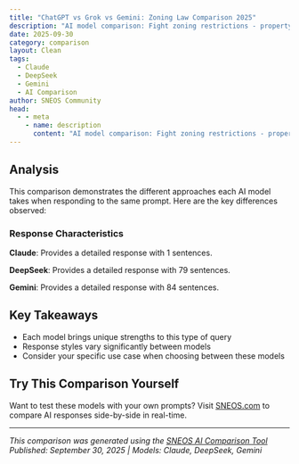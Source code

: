 ```yaml
---
title: "ChatGPT vs Grok vs Gemini: Zoning Law Comparison 2025"
description: "AI model comparison: Fight zoning restrictions - property rights advocacy..."
date: 2025-09-30
category: comparison
layout: Clean
tags:
  - Claude
  - DeepSeek
  - Gemini
  - AI Comparison
author: SNEOS Community
head:
  - - meta
    - name: description
      content: "AI model comparison: Fight zoning restrictions - property rights advocacy..."
---
```


<ChatComparison
  title="ChatGPT vs Grok vs Gemini: Zoning Law Comparison 2025"
  prompt="Fight zoning restrictions - property rights advocacy"
  :responses='{
    "Claude": "# Property Rights \u0026 Zoning Reform Advocacy\n\n## Understanding Zoning Issues\n\n**Common problematic restrictions:**\n- Excessive minimum lot sizes\n- Single-family-only zoning\n- Height and density limits\n- Setback requirements\n- Parking mandates\n- Use restrictions\n\n## Strategic Approaches\n\n### Legal Channels\n- **Administrative appeals** - Challenge specific decisions\n- **Variance applications** - Seek relief from restrictions\n- **Constitutional challenges** - Due process, equal protection, takings claims\n- **State law preemption** - Use higher-level regulations\n\n### Policy Reform\n- **Local government engagement**\n  - Attend city council/planning meetings\n  - Build coalitions with like-minded residents\n  - Present economic and social benefits of reform\n\n- **Ballot initiatives** - Direct democracy where available\n\n### Effective Arguments\n- **Economic development** - Job creation, tax base expansion\n- **Housing affordability** - Increase supply to reduce costs\n- **Property value protection** - Allow market-driven improvements\n- **Individual liberty** - Right to use property peacefully\n\n## Resources\n- Institute for Justice (legal support)\n- Strong Towns (policy research)\n- Local property rights organizations\n- Zoning attorneys\n\nWould you like me to elaborate on any specific aspect of zoning reform advocacy?",
    "DeepSeek": "Of course. This is a powerful and complex issue. Fighting zoning restrictions from a property rights advocacy perspective involves a multi-pronged strategy that combines legal, political, and public relations efforts.\n\nHere is a comprehensive guide to fighting zoning restrictions through a property rights advocacy lens.\n\n### Core Philosophy: The \u0022Why\u0022\n\nThe foundation of this advocacy is the belief that individuals have a fundamental right to use, enjoy, and develop their property as they see fit, provided they do not create a genuine nuisance for their neighbors. The argument is that overly restrictive zoning:\n*   **Diminishes Property Value:** It artificially limits what owners can do with their land.\n*   **Creates Housing Shortages:** By limiting density (e.g., single-family-only zoning), it drives up housing costs.\n*   **Stifles Economic Development:** It prevents landowners from starting home-based businesses or developing commercial properties.\n*   **Is a \u0022Taking\u0022:** In extreme cases, it can be argued that regulations deprive an owner of all economically viable use of their property, which may require compensation under the Fifth Amendment.\n\n---\n\n### The Strategic Framework: A Multi-Level Approach\n\n#### Level 1: The Individual Battle (Fighting a Specific Denial)\n\nWhen you or a client has been denied a variance, rezoning, or permit, the immediate battle begins.\n\n**1. Know the Rules and Process:**\n*   **Get the Zoning Code:** Obtain the full text of the local zoning ordinance. Understand the specific section that is causing the denial.\n*   **Understand the Boards:** Know who makes the decisions. Is it a Zoning Board of Adjustment (for variances), a Planning Commission, or the City/Town Council?\n*   **Learn the Deadlines:** There are strict deadlines for appeals. Missing them can forfeit your rights.\n\n**2. Build a Strong, Rational Case:**\n*   **Focus on Facts, Not Just Rights:** While property rights are your foundation, the local board will respond to practical arguments.\n    *   **Precedent:** Find examples of similar variances or approvals granted in the same zoning district. This argues for consistent application of the rules.\n    *   **No Adverse Impact:** Demonstrate with data, diagrams, and expert testimony (e.g., from a traffic engineer, surveyor) that your proposal will not harm neighbors, traffic, or the environment.\n    *   **Hardship:** For a variance, you must often prove an \u0022unnecessary hardship\u0022 exists due to the unique physical conditions of the property, not your personal desires.\n\n**3. Engage the Community and Negotiate:**\n*   **Talk to Neighbors First:** Before the public hearing, meet with adjacent landowners. Listen to their concerns and see if you can modify your plans to address them. A \u0022Not In My Backyard\u0022 (NIMBY) opponent at a hearing can be devastating.\n*   **Pack the Hearing:** Bring supporters\u2014other property owners, tenants, local business owners\u2014to speak in your favor.\n\n**4. Use the Legal System:**\n*   **Appeal to Court:** If you lose at the local level, you can almost always appeal the decision to a state court. This is where having a thorough record from the local hearing is critical.\n*   **Legal Theories:**\n    *   **Arbitrary and Capricious:** Argue the government\u0027s decision had no rational basis.\n    *   **Substantive Due Process:** Argue the regulation itself is fundamentally unfair.\n    *   **Regulatory Taking:** Argue the regulation has gone too far and constitutes a \u0022taking\u0022 of your property without just compensation (based on the Supreme Court case *Penn Central v. New York* and others).\n\n#### Level 2: The Systemic War (Changing the System Itself)\n\nThis is about reforming the zoning code for everyone, moving beyond individual cases.\n\n**1. Political and Legislative Action:**\n*   **Run for Office or Support Allies:** Get yourself or property-rights-friendly candidates elected to the City Council, County Commission, or Zoning Board.\n*   **Lobby for Reform:** Advocate for specific changes to the zoning code, such as:\n    *   **By-Right Development:** Allow certain uses (e.g., duplexes, accessory dwelling units - ADUs) in single-family zones without needing a special permit.\n    *   **Upzoning:** Advocate for increasing allowed density, especially near transit corridors.\n    *   **Form-Based Codes:** Push for codes that regulate the physical form of buildings rather than their use, which can be more flexible.\n\n**2. Coalition Building:**\n*   **Partner with Unlikely Allies:** Property rights advocates can find common cause with:\n    *   **Affordable Housing Advocates:** Both groups want to increase housing supply and density.\n    *   **Environmentalists (Smart Growth):** Both can support denser, walkable development that preserves greenfield sites.\n    *   **Local Business Associations:** They often chafe under restrictive commercial and home-based business zoning.\n*   **Form or Join an Advocacy Group:** Groups like the **Institute for Justice** and **Pacific Legal Foundation** are national powerhouses that litigate property rights cases. At a local level, create a \u0022Citizens for Property Rights\u0022 group.\n\n**3. Public Relations and Messaging:**\n*   **Reframe the Narrative:** Move the conversation from \u0022developer vs. neighbor\u0022 to \u0022freedom vs. control\u0022 and \u0022property rights vs. government overreach.\u0022\n*   **Use Human Stories:** Find sympathetic landowners\u2014a widow wanting to build a small ADU for income, a young family wanting to start a business in their garage\u2014and tell their stories to the media.\n*   **Highlight the Negative Consequences:** Publicize stories of how zoning has prevented a new daycare from opening, made housing unaffordable for teachers, or stopped a small business from expanding.\n\n#### Level 3: The Legal Vanguard (High-Impact Litigation)\n\nThis is a long-term strategy to set favorable legal precedents.\n\n*   **Partner with Public Interest Law Firms:** Organizations like the **Institute for Justice** and **Pacific Legal Foundation** actively seek cases that can challenge bad zoning laws at the state and federal Supreme Court levels.\n*   **Focus on Fundamental Rights:** These cases often focus on the Fifth Amendment\u0027s Takings Clause or the Fourteenth Amendment\u0027s Due Process clause.\n*   **Example Goals:**\n    *   Weaken or eliminate \u0022exclusionary zoning\u0022 that mandates large lot sizes.\n    *   Strengthen the standards for what constitutes a \u0022regulatory taking.\u0022\n    *   Challenge ordinances that outright ban certain property uses (like renting out a single room).\n\n---\n\n### Key Messaging for a Property Rights Campaign\n\n| Message | Target Audience | Explanation |\n| :--- | :--- | :--- |\n| **\u0022It\u0027s My Property\u0022** | General Public / Landowners | Appeals to core American values of individualism and ownership. |\n| **\u0022Zoning is Making Housing Unaffordable\u0022** | Young People, Renters, Families | Broadens the coalition beyond just landowners. |\n| **\u0022Let Seniors Age in Place\u0022** | Older Voters | Frames ADUs and gentle density as a solution for supplemental income and family caregivers. |\n| **\u0022Let Small Businesses Grow\u0022** | Business Community, Entrepreneurs | Highlights how home-based business restrictions stifle innovation. |\n| **\u0022The System is Inconsistent and Unfair\u0022** | Frustrated Citizens | Points to favoritism and the unpredictable nature of discretionary approvals. |\n\n### Important Caveats and Considerations\n\n*   **Nuance is Key:** Not all zoning is bad. Reasonable regulations that prevent genuine harms (like putting a slaughterhouse next to a school) are widely supported. The fight is against *overly restrictive* and *unnecessary* regulations.\n*   **It\u0027s a Long Game:** Changing laws and public opinion takes years, even decades. Celebrate small victories.\n*   **Get Professional Help:** Never fight a zoning battle without a **good land use attorney**. They know the procedures, the players, and the legal arguments.\n\nBy combining direct legal action, savvy political engagement, and compelling public messaging, property rights advocacy can successfully push back against restrictive zoning and restore greater freedom to property owners.",
    "Gemini": "Okay, let\u0027s break down the issue of fighting zoning restrictions from a property rights advocacy perspective.  This is a complex area, so I\u0027ll aim to provide a comprehensive overview, including arguments, strategies, and potential pitfalls.\n\n**Understanding the Core Arguments**\n\nThe core argument for property rights advocates against overly restrictive zoning is that it infringes upon the fundamental right of individuals to use their land as they see fit, within reasonable limits.  Here\u0027s a breakdown of the key points:\n\n*   **The Bundle of Rights:** Property ownership isn\u0027t just about possessing a piece of land; it\u0027s about holding a \u0022bundle of rights.\u0022  These rights include the right to possess, use, enjoy, exclude others, and dispose of (sell, lease, etc.) the property.  Zoning, when overly restrictive, diminishes this bundle of rights, effectively taking away certain uses from the owner.\n*   **Economic Liberty:**  Advocates argue that zoning regulations can stifle economic opportunity and entrepreneurship.  For example, restrictions on home-based businesses, mixed-use developments, or building density can prevent individuals from pursuing their livelihoods and creating wealth.\n*   **The \u0022Takings\u0022 Clause (5th Amendment, US Constitution):** This clause states that private property shall not be \u0022taken for public use, without just compensation.\u0022  While zoning is generally considered a legitimate exercise of government power, some argue that excessively restrictive zoning can constitute a \u0022regulatory taking,\u0022 requiring compensation to the property owner.  This is a complex legal argument with a high bar for success.\n*   **Individual Autonomy:** The ability to make choices about one\u0027s own property is seen as a fundamental aspect of individual liberty.  Overly prescriptive zoning diminishes individual autonomy and forces people to conform to a one-size-fits-all vision of community development.\n*   **Market Efficiency:**  Advocates argue that zoning distorts the free market in land use.  By artificially restricting supply and dictating certain uses, zoning can lead to higher housing costs, inefficient land allocation, and reduced innovation.\n*   **Affordable Housing:**  Restrictive zoning, particularly minimum lot sizes, single-family zoning, and height restrictions, is often cited as a major contributor to the affordable housing crisis.  It limits the supply of housing and drives up prices, making it difficult for low- and moderate-income families to find suitable homes.\n\n**Strategies for Fighting Zoning Restrictions**\n\nHere are some common strategies employed by property rights advocates:\n\n1.  **Education and Awareness:**\n\n    *   **Public Forums and Workshops:** Organize events to educate the public about the impacts of zoning regulations on property rights, housing affordability, and economic development.\n    *   **Research and Reports:**  Produce data-driven reports that analyze the effects of zoning on housing prices, economic activity, and community demographics.\n    *   **Op-Eds and Letters to the Editor:**  Write articles for local newspapers and online publications to raise awareness and advocate for zoning reform.\n    *   **Social Media Campaigns:** Use social media platforms to disseminate information, engage with the public, and build support for property rights.\n2.  **Advocacy and Lobbying:**\n\n    *   **Engage with Local Officials:** Attend city council meetings, planning commission hearings, and other public forums to voice concerns about zoning regulations.\n    *   **Build Coalitions:** Partner with other organizations, such as homeowner associations, business groups, and affordable housing advocates, to amplify your voice.\n    *   **Lobby Elected Officials:**  Meet with elected officials to educate them about the issue and advocate for specific zoning reforms.  This may involve hiring a professional lobbyist.\n    *   **Draft Model Legislation:**  Develop model zoning ordinances or state laws that promote property rights and reduce regulatory burdens.\n3.  **Legal Challenges:**\n\n    *   **Administrative Appeals:**  Challenge zoning decisions through the local administrative appeals process.\n    *   **Lawsuits:**  File lawsuits alleging that zoning regulations violate constitutional rights, such as the Takings Clause or the Equal Protection Clause.  This is a costly and time-consuming option, but it can be effective in certain cases.\n    *   **Amicus Briefs:**  File amicus briefs in cases involving zoning disputes to provide legal arguments in support of property rights.\n4.  **Ballot Initiatives and Referendums:**\n\n    *   **Petition Drives:**  Organize petition drives to place zoning reform measures on the ballot for voters to decide.\n    *   **Campaigning:**  Run campaigns to educate voters about the benefits of zoning reform and encourage them to vote in favor of ballot initiatives.\n5.  **Promoting Alternative Zoning Approaches:**\n\n    *   **Form-Based Codes:** Advocate for form-based codes, which focus on the physical form of buildings rather than specific uses, allowing for more flexibility and mixed-use development.\n    *   **Incentive Zoning:**  Promote incentive zoning, which offers developers bonuses or incentives for providing public benefits, such as affordable housing or open space.\n    *   **Density Bonuses:**  Advocate for density bonuses, which allow developers to build more units than normally permitted in exchange for providing affordable housing or other community benefits.\n    *   **Eliminate Minimum Parking Requirements:** Removing minimum parking requirements can reduce development costs and encourage more efficient land use.\n    *   **Legalize ADUs (Accessory Dwelling Units):** Advocate for the legalization of ADUs, which can increase housing density and affordability.\n    *   **Upzoning:** Advocate for allowing greater density in certain areas, particularly near transit corridors and job centers.\n\n**Specific Tactics and Considerations**\n\n*   **Identify Specific Problem Areas:** Don\u0027t just broadly oppose \u0022zoning.\u0022 Focus on specific regulations that are particularly harmful or unreasonable. Examples:\n    *   **Minimum Lot Sizes:** Argue that they drive up housing costs and prevent denser, more affordable development.\n    *   **Single-Family Zoning:** Point out that it excludes diverse housing types and perpetuates segregation.\n    *   **Height Restrictions:** Show how they limit housing supply and prevent efficient use of land.\n    *   **Setback Requirements:** Argue that they waste land and create unnecessary barriers to development.\n*   **Frame the Issue Carefully:**\n    *   **Focus on Affordability:** Emphasize how zoning reform can increase housing affordability and create more opportunities for families.\n    *   **Highlight Economic Benefits:** Show how zoning reform can stimulate economic growth and create jobs.\n    *   **Appeal to Environmental Concerns:** Argue that denser, more walkable communities reduce reliance on cars and promote sustainability.\n    *   **Emphasize Individual Freedom:** Frame the issue as a matter of individual freedom and the right to use one\u0027s property as they see fit.\n*   **Gather Data and Evidence:**\n    *   **Housing Prices:** Collect data on housing prices in areas with restrictive zoning compared to areas with less restrictive zoning.\n    *   **Economic Activity:** Analyze the impact of zoning on economic activity and job creation.\n    *   **Environmental Impacts:** Assess the environmental consequences of different zoning regulations.\n*   **Build Broad-Based Coalitions:**\n    *   **Homeowners:**  Some homeowners may be resistant to zoning changes, but others may be open to reforms that increase property values or provide more housing options for their children.\n    *   **Businesses:**  Businesses often support zoning reforms that promote economic growth and create more opportunities.\n    *   **Affordable Housing Advocates:**  Affordable housing advocates are natural allies in the fight against restrictive zoning.\n    *   **Environmental Groups:**  Environmental groups may support zoning reforms that promote sustainable development.\n    *   **YIMBY (Yes In My Backyard) Groups:** These groups actively support increased housing density and oppose NIMBYism (Not In My Backyard).\n*   **Be Prepared for Opposition:** Expect resistance from entrenched interests, such as developers who benefit from the status quo, homeowners who fear change, and local officials who are resistant to reform.\n\n**Potential Pitfalls and Challenges**\n\n*   **NIMBYism:** Overcoming the \u0022Not In My Backyard\u0022 mentality is a major challenge. People often resist changes to their neighborhoods, even if those changes would benefit the community as a whole.\n*   **Legal Hurdles:** Zoning laws are generally upheld by courts as long as they are rationally related to a legitimate government purpose. Successfully challenging zoning regulations in court can be difficult and expensive.\n*   **Political Opposition:** Elected officials may be reluctant to support zoning reform due to political pressure from constituents who oppose change.\n*   **Unintended Consequences:** Zoning reforms can have unintended consequences, such as gentrification or displacement. It\u0027s important to carefully consider the potential impacts of any proposed changes.\n*   **Public Perception:** Property rights advocacy can sometimes be perceived as self-serving or anti-community. It\u0027s important to frame the issue in a way that resonates with the broader public and emphasizes the benefits of zoning reform for everyone.\n\n**Key Considerations for Success**\n\n*   **Long-Term Commitment:** Fighting zoning restrictions is often a long-term battle. Be prepared to invest time, effort, and resources over an extended period.\n*   **Strategic Focus:** Don\u0027t try to fight every battle. Focus on the most important issues and the most winnable campaigns.\n*   **Effective Communication:** Communicate your message clearly and persuasively. Use data, stories, and emotional appeals to connect with the public.\n*   **Strong Leadership:** Build a strong team of leaders who are passionate about property rights and committed to achieving meaningful change.\n*   **Collaboration:** Work with other organizations and individuals who share your goals. Collaboration can amplify your voice and increase your chances of success.\n\n**In summary:** Fighting zoning restrictions is a multifaceted endeavor that requires a deep understanding of property rights principles, effective advocacy strategies, and a commitment to building broad-based coalitions. By focusing on specific problem areas, framing the issue carefully, gathering data, and working with diverse stakeholders, property rights advocates can make a real difference in promoting more affordable, sustainable, and economically vibrant communities. Remember to be patient, persistent, and strategic in your approach.\n"
  }'
  published-date="13:52"
/>

## Analysis

This comparison demonstrates the different approaches each AI model takes when responding to the same prompt. Here are the key differences observed:

### Response Characteristics

**Claude**: Provides a detailed response with 1 sentences. 

**DeepSeek**: Provides a detailed response with 79 sentences. 

**Gemini**: Provides a detailed response with 84 sentences. 

## Key Takeaways

- Each model brings unique strengths to this type of query
- Response styles vary significantly between models
- Consider your specific use case when choosing between these models

## Try This Comparison Yourself

Want to test these models with your own prompts? Visit [SNEOS.com](https://sneos.com) to compare AI responses side-by-side in real-time.

---

*This comparison was generated using the [SNEOS AI Comparison Tool](https://sneos.com)*
*Published: September 30, 2025 | Models: Claude, DeepSeek, Gemini*
